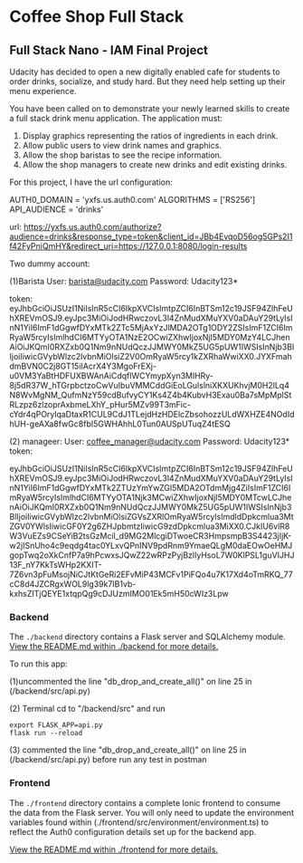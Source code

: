 # Coffee Shop Full Stack

## Full Stack Nano - IAM Final Project

Udacity has decided to open a new digitally enabled cafe for students to order drinks, socialize, and study hard. But they need help setting up their menu experience.

You have been called on to demonstrate your newly learned skills to create a full stack drink menu application. The application must:

1. Display graphics representing the ratios of ingredients in each drink.
2. Allow public users to view drink names and graphics.
3. Allow the shop baristas to see the recipe information.
4. Allow the shop managers to create new drinks and edit existing drinks.

For this project, I have the url configuration:

AUTH0_DOMAIN = 'yxfs.us.auth0.com'
ALGORITHMS = ['RS256']
API_AUDIENCE = 'drinks'

url: https://yxfs.us.auth0.com/authorize?audience=drinks&response_type=token&client_id=JBb4EvqoD56og5GPs2I1f42FyPniQmHY&redirect_uri=https://127.0.0.1:8080/login-results

Two dummy account:

(1)Barista
User: barista@udacity.com
Password: Udacity123*

token:
eyJhbGciOiJSUzI1NiIsInR5cCI6IkpXVCIsImtpZCI6InBTSm12c19JSF94ZlhFeUhXREVmOSJ9.eyJpc3MiOiJodHRwczovL3l4ZnMudXMuYXV0aDAuY29tLyIsInN1YiI6ImF1dGgwfDYxMTk2ZTc5MjAxYzJlMDA2OTg1ODY2ZSIsImF1ZCI6ImRyaW5rcyIsImlhdCI6MTYyOTA1NzE2OCwiZXhwIjoxNjI5MDY0MzY4LCJhenAiOiJKQmI0RXZxb0Q1Nm9nNUdQczJJMWY0MkZ5UG5pUW1IWSIsInNjb3BlIjoiIiwicGVybWlzc2lvbnMiOlsiZ2V0OmRyaW5rcy1kZXRhaWwiXX0.JYXFmahdmBVN0C2j8GT15iIAcrX4Y3MgoFrEXj-u0VM3YaBtHDFUXBWAnAiCdqflWCYmypXyn3MlHRy-8j5dR37W_hTGrpbctzoCwVuIbuVMMCddGiEoLGulslniXKXUKhvjM0H2lLq4N8WvMgNM_QufmNzY59cdBufvyCY1Ks4Z4b4KubvH3Exau0Ba7sMpMplStRLzpz6zlzoprAxbmeLXhY_pHur5MZv99T3mFic-cYdr4qPOrylqaDtaxR1CUL9CdJ1TLejdHzHDElcZbsohozzULdWXHZE4NOdIdhUH-geAXa8fwGc8fbI5GWHAhhL0Tun0AUSpUTuqZ4tESQ

(2) manageer:
User: coffee_manager@udacity.com
Password: Udacity123*
token:

 eyJhbGciOiJSUzI1NiIsInR5cCI6IkpXVCIsImtpZCI6InBTSm12c19JSF94ZlhFeUhXREVmOSJ9.eyJpc3MiOiJodHRwczovL3l4ZnMudXMuYXV0aDAuY29tLyIsInN1YiI6ImF1dGgwfDYxMTk2ZTUzYmYwZGI5MDA2OTdmMjg4ZiIsImF1ZCI6ImRyaW5rcyIsImlhdCI6MTYyOTA1Njk3MCwiZXhwIjoxNjI5MDY0MTcwLCJhenAiOiJKQmI0RXZxb0Q1Nm9nNUdQczJJMWY0MkZ5UG5pUW1IWSIsInNjb3BlIjoiIiwicGVybWlzc2lvbnMiOlsiZGVsZXRlOmRyaW5rcyIsImdldDpkcmlua3MtZGV0YWlsIiwicGF0Y2g6ZHJpbmtzIiwicG9zdDpkcmlua3MiXX0.CJkIU6vlR8W3VuEZs9CSeYiB2tsGzMcil_d9MG2MlcgiDTwoeCR3HmpsmpB3S4423jIjK-w2jISnUho4c9eqdg4tac0YLxvQPnINV9pdRnm9YmaeQLgM0daEOwOeHMJgopTwq2oXkCnfP7a9hPcwxsJQwZ22wRPzPyjBzlIyHsoL7W0KlPSL1guVIJHJ13F_nY7KkTsWHp2KXIT-7Z6vn3pFuMsojNiCJtKtGeRi2EFvMiP43MCFv1PiFQo4u7K17Xd4oTmRKQ_77cC8d4JZCRgxWOL9lg39k7IB1vb-kxhsZITjQEYE1xtqpQg9cDJUzmIMO01Ek5mH50cWIz3Lpw

### Backend

The `./backend` directory contains a Flask server and SQLAlchemy module. [View the README.md within ./backend for more details.](./backend/README.md)

To run this app:

(1)uncommented the line "db_drop_and_create_all()" on line 25 in (/backend/src/api.py)

(2) Terminal cd to "/backend/src" and run

    export FLASK_APP=api.py
    flask run --reload

(3) commented the line "db_drop_and_create_all()" on line 25 in (/backend/src/api.py) before run any test in postman



### Frontend

The `./frontend` directory contains a complete Ionic frontend to consume the data from the Flask server. You will only need to update the environment variables found within (./frontend/src/environment/environment.ts) to reflect the Auth0 configuration details set up for the backend app.

[View the README.md within ./frontend for more details.](./frontend/README.md)
